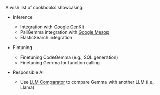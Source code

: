 A wish list of cookbooks showcasing:

* Inference
  * Integration with [Google GenKit](https://firebase.google.com/products/genkit)
  * PaliGemma integration with [Google Mesop](https://github.com/google/mesop)
  * ElasticSearch integration

* Fintuning
  * Finetuning CodeGemma (e.g., SQL generation)
  * Finetuning Gemma for function calling

* Responsible AI
  * Use [LLM Comparator](https://github.com/pair-code/llm-comparator) to compare Gemma with another LLM (i.e., Llama)
